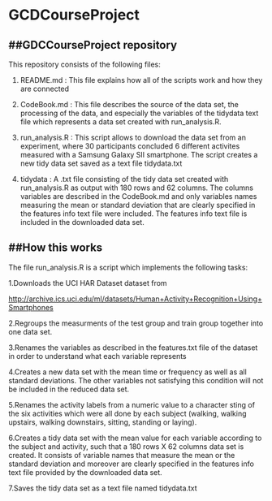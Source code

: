 # GCDCourseProject

##GDCCourseProject repository
-------------------------------

This repository consists of the following files:

1. README.md : This file explains how all of the scripts work and how they are connected

2. CodeBook.md : This file describes the source of the data set, the processing of the data, and especially the variables of the tidydata text file which represents a data set created with run_analysis.R. 

3. run_analysis.R : This script allows to download the data set from an experiment, where 30 participants concluded 6 different activites measured with a Samsung Galaxy SII smartphone. The script creates a new tidy data set saved as a text file tidydata.txt

4. tidydata : A .txt file consisting of the tidy data set created with run_analysis.R as output with 180 rows and 62 columns. The columns variables are described in the CodeBook.md and only variables names measuring the mean or standard deviation that are clearly specified in the features info text file were included. The features info text file is included in the downloaded data set.

##How this works
------------------

The file run_analysis.R is a script which implements the following tasks: 

1.Downloads the UCI HAR Dataset dataset from 

http://archive.ics.uci.edu/ml/datasets/Human+Activity+Recognition+Using+Smartphones

2.Regroups the measurments of the test group and train group together into one data set. 

3.Renames the variables as described in the features.txt file of the dataset in order to understand what each variable represents

4.Creates a new data set with the mean time or frequency as well as all standard deviations. The other variables not satisfying this condition will not be included in the reduced data set.

5.Renames the activity labels from a numeric value to a character sting of the six activities which were all done by each subject (walking, walking upstairs, walking downstairs, sitting, standing or laying). 
  
6.Creates a tidy data set with the mean value for each variable according to the subject and activity, such that a 180 rows X 62 columns data set is created. It consists of variable names that measure the mean or the standard deviation and moreover are clearly specified in the features info text file provided by the downloaded data set.

7.Saves the tidy data set as a text file named tidydata.txt
